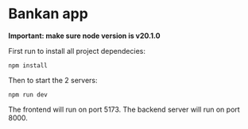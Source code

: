 # Bankan app

**Important: make sure node version is v20.1.0**

First run to install all project dependecies:

`npm install`

Then to start the 2 servers:

`npm run dev`

The frontend will run on port 5173.
The backend server will run on port 8000.
